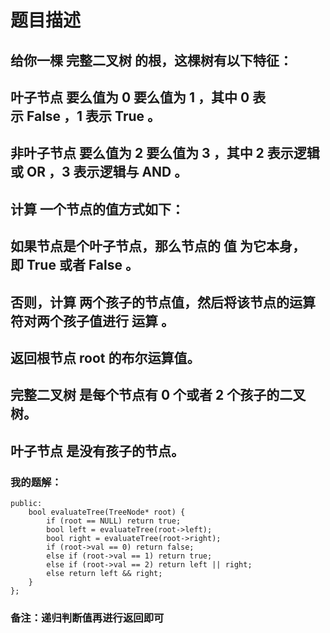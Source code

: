 # 题目描述
## 给你一棵 完整二叉树 的根，这棵树有以下特征：
## 叶子节点 要么值为 0 要么值为 1 ，其中 0 表示 False ，1 表示 True 。
## 非叶子节点 要么值为 2 要么值为 3 ，其中 2 表示逻辑或 OR ，3 表示逻辑与 AND 。
## 计算 一个节点的值方式如下：
## 如果节点是个叶子节点，那么节点的 值 为它本身，即 True 或者 False 。
## 否则，计算 两个孩子的节点值，然后将该节点的运算符对两个孩子值进行 运算 。
## 返回根节点 root 的布尔运算值。
## 完整二叉树 是每个节点有 0 个或者 2 个孩子的二叉树。
## 叶子节点 是没有孩子的节点。
### 我的题解：
```class Solution {
public:
    bool evaluateTree(TreeNode* root) {
        if (root == NULL) return true;
        bool left = evaluateTree(root->left);
        bool right = evaluateTree(root->right);
        if (root->val == 0) return false;
        else if (root->val == 1) return true;
        else if (root->val == 2) return left || right;
        else return left && right;
    }
};
```
### **备注**：递归判断值再进行返回即可